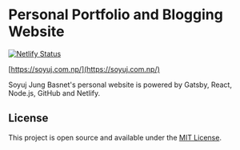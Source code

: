 # Personal Portfolio and Blogging Website

[![Netlify Status](https://api.netlify.com/api/v1/badges/0abe4884-ed67-4c71-b500-07be73138d94/deploy-status)](https://app.netlify.com/sites/soyuj/deploys)

[https://soyuj.com.np/](https://soyuj.com.np/)

Soyuj Jung Basnet's personal website is powered by Gatsby, React, Node.js, GitHub and Netlify.

## License

This project is open source and available under the [MIT License](LICENSE).
